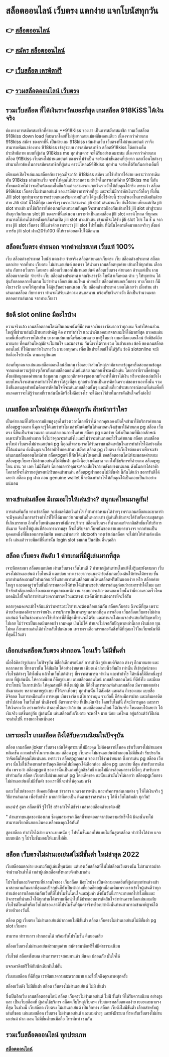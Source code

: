 # สล็อตออนไลน์ เว็บตรง แตกง่าย แจกโบนัสทุกวัน

## 👉 [สล็อตออนไลน์](https://bit.ly/3fKDprD)
## 👉 [สมัคร สล็อตออนไลน์](https://bit.ly/3fKDprD)
## 👉 [เว็บสล็อต เครดิตฟรี](https://bit.ly/3fKDprD)
## 👉 [รวมสล็อตออนไลน์ เว็บตรง](https://bit.ly/3fKDprD)

## รวมเว็บสล็อต ที่ได้เงินรางวัลเยอะที่สุด เกมสล็อต 918KiSS ได้เงินจริง

ช่องทางการสมัครสมาชิกที่ค่ายเกม **918Kiss ของเรา เป็นการสมัครสมาชิก รวมเว็บสล็อต 918kiss down load ที่สะดวกโดยที่ไม่ยุ่งยากเลยแม้แต่ขั้นตอนเดียว เนื่องจากว่าค่ายเกม 918kiss สมัคร ของเราที่นี่ เป็นค่ายเกม 918kiss เล่นผ่านเว็บ เว็บตรงที่ไม่ผ่านเอเย่นต์ เราจึงสามารถพัฒนาช่องทาง 918kiss เข้าสู่ระบบ การสมัครสมาชิก สล็อต918kiss ได้อย่างเต็มประสิทธิภาพ แบบที่ผู้เล่น 918kiss me ทุกท่านควร จะได้รับอย่างเหมาะสม เนื่องจากว่าค่ายเกม สล็อต 918kiss เว็บตรงไม่ผ่านเอเย่นต์ ของเราไม่จำเป็น จะต้องนำขั้นตอนที่ยุ่งยาก และเงื่อนไขต่างๆ เข้ามาเกี่ยวข้องในการสมัครสมาชิกที่ผู้เล่น ดาวน์โหลด918kiss ทุกท่าน จะต้องได้รับกันอย่างเต็มที่


เพียงแค่เปิดใจเล่นเกมสล็อตกับเราคุณก็จะกล้า 918kiss สมัคร มาใช้บริการได้ง่าย เพราะว่าการเดิมพัน 918kiss เล่นผ่านเว็บ จะทำให้คุณได้ประสบความสำเร็จในการเล่นที่ค่าย 918kiss me นี้กันทั้งหมดด้วยไม่ว่าจะเป็นห้องเกมใดก็แล้วแต่จะสามารถแจกเงินรางวัลให้กับคุณได้จริง เพราะว่า สล็อต 918kiss เว็บตรงไม่ผ่านเอเย่นต์ ของเรามีอัตราการจ่ายที่สูง และจะไม่มีการหักเงินรางวัลใดๆ ทั้งสิ้น Jili slot ทุกท่านจะสามารถช่วยตนเองรับความบันเทิงได้สูงเมื่อใช้ค่ายนี้ ช่วยตัวเองในการเดิมพันด้วยค่าย Jili slot นี้ได้ดีที่สุด เลยจริงๆ เพราะว่าสามารถ jili slot เล่นผ่านเว็บ กันได้ง่าย เพียงแค่เปิด jili slot ทางเข้า มาใช้บริการที่ห้องเกมที่เหมาะสมกับคุณก็จะสามารถป้องกันเข้ามาใช้ jili slot เข้าสู่ระบบ กันทุกวันกับเกม slot jili ของเราที่นี่แน่นอน เพราะว่าเป็นเกมสล็อต jili slot ดาวน์โหลด ที่ทุกคนสามารถใช้งานได้ง่ายตั้งแต่เริ่มต้นเปิด jili slot ทางเข้าเล่น เข้ามาก็จะได้รับ jili slot โปร โม ชั่ น จากทาง jili slot เว็บตรง ที่นี่แล้วด้วย เพราะว่า jili slot โปรโมชั่น ที่นี่นั้นโคตรเด็ดมากเลยจริงๆ ตั้งแต่การรับ jili slot ฝาก20รับ100 ที่ให้เราต่อยอดไปได้อีกนาน

## สล็อตเว็บตรง ค่ายนอก จากต่างประเทศ เว็บแท้ 100%

เว็บ สล็อตต่างประเทศ โบนัส แตกง่าย จ่ายจริง สล็อตค่ายนอกเว็บตรง เว็บ สล็อตต่างประเทศ สล็อตแตกง่าย จากที่ทาง เว็บตรง ไม่ผ่านเอเย่นต์ ของเรา ได้นำเอา เกมสล็อตทุกค่าย เข้ามาให้ทุกท่าน เลือกเล่น กับทางเว็บเรา โดยตรง สล็อตเว็บนอกไม่ผ่านเอเย่นต์ สล็อตเว็บตรง ค่ายนอก ล้วนแต่เป็น เกมสล็อตแจกหนัก จ่ายจริง เว็บ สล็อตต่างประเทศ แจกเงินรางวัล โบนัส แจ็คพอต ต่าง ๆ ให้ทุกท่าน ได้ลุ้นรับตลอดภายในเกม ไม่ว่าท่าน เลือกเล่นเกมไหน ค่ายอะไร สล็อตค่ายนอกเว็บตรง ทางเว็บเรา ก็มีเงินรางวัล แจกให้ทุกท่าน ได้ลุ้นรับอย่างแน่นอน เว็บ สล็อตต่างประเทศ บอกได้เลยว่า เมื่อท่าน เข้าเล่นเกมสล็อต กับทางเรา ท่านจะได้รับแต่ความ สนุกสนาน พร้อมรับเงินรางวัล อีกเป็นจำนวนมาก ตลอดการเล่นเกม จากทางเว็บเรา

## ข้อดี slot online มีอะไรบ้าง

ความจริงแล้ว เกมสล็อตออนไลน์เป็นเกมพนันที่มีการแจกเงินรางวัลมากกว่าทุกเกม จึงทำให้คนส่วนใหญ่ที่เข้ามาเล่นมีเป้าหมายสำคัญ คือ การทำกำไร และนำเงินออกมาจากเกมให้ได้มากที่สุด บางคนเล่นเกมนี้เพื่อสร้างรายได้เสริม บางคนเล่นเกมนี้เพื่อผ่อนคลาย แต่รู้ไหมว่า เกมสล็อตออนไลน์ ยังมีข้อดีอีกมากมาย ที่คนส่วนใหญ่มักจะไม่สนใจ และมองข้าม วันนี้เราได้รวบรวม ในส่วนของ ข้อดี ของเกมสล็อตออนไลน์ ที่ให้มากกว่าเงินรางวัล มาบอกทุกคน เพื่อเป็นประโยชน์ให้ได้รู้กัน ข้อดี slotonline จะมีข้อดีอะไรบ้างนั้น ตามมาดูกันเลย

ก่อนที่ทุกคนจะเล่นเกมสล็อตออนไลน์สักเกม เชื่อเลยว่าส่วนใหญ่เรามักจะหาข้อมูลหรือสอบถามข้อมูลจากแหล่งความรู้ต่างๆเกี่ยวกับเกมสล็อตออนไลน์แต่ละเกมก่อนที่จะลงมือเล่น โดยการที่เราเช็คข้อมูลตั้งแต่ข้อมูลของค่ายเกม ข้อมูลเกม กฏและกติกาต่างๆของเกมที่จะทำให้เราได้เงิน หรือจะต้องเล่นยังไงแบบไหนจึงจะสามารถทำกำไรให้เราได้สูงที่สุด ทุกอย่างล้วนเป็นการคิดวิเคราะห์ของเราเองทั้งนั้น รวมถึงขั้นตอนสุดท้ายนั่นคือการตัดสินใจที่จะเล่นเกมสล็อตนั้นๆ และเก็บเกี่ยวประสบการณ์ตอนที่เล่นเพื่อที่อนาคตเราจะได้รู้ว่าเกมที่เราเล่นนั้นดีหรือไม่ดีอย่างไร จะได้เอาไว้ช่ายในการตัดสินใจครั้งต่อไป


##  เกมสล็อต มาใหม่ล่าสุด อัปเดตทุกวัน ล้ำหน้ากว่าใคร

เป็นค่ายเกมที่ได้รับความนิยมสูงสุดในช่วงเวลานี้เลยก็ว่าได้ หากคุณลองเปิดใจเข้ามาใช้บริการค่ายเกม สล็อตpgวอเลท นี้คุณจะรู้ได้เลยว่าทำไมเหล่านักเดิมพันได้หลายคนจึงเข้ามาใช้ค่ายเกม pg สล็อต เว็บตรง นี้ขึ้นเป็นจำนวนมาก เกมแต่ละเกมภายในค่าย สล็อต pg แตกง่าย นี้ยังเป็นเกมที่มีเอกลักษณ์เฉพาะตัวเป็นอย่างมาก ซึ่งไม่ว่าคุณจะเล่นยังไงและไม่ว่าจะเล่นเกมอะไรในค่ายเกม สล็อต เกมสล็อต มาใหม่ เว็บตรงไม่ผ่านเอเย่นต์ pg นี้คุณก็จะสามารถได้รับความเพลิดเพลินในการทำกำไรได้อย่างเต็มที่ได้แน่นอน ดังนั้นคุณจะได้รอช้ารีบกดเข้ามา สมัคร สล็อต pg เว็บตรง ที่เว็บไซต์ของเราเพื่อจะเข้าเล่นเกมสล็อตออนไลน์ค่าย สล็อตpgแท้ นี้กันได้แล้วในตอนนี้ ขอสล็อตออนไลน์ห้ามพลาดค่ายเกม สล็อตpgเว็บตรงไม่ผ่านเอเย่นต์ไม่มีขั้นต่ํา สุดดังนี้อย่างเด็ดขาด หากไม่ใช้บริการที่ค่ายเกม สล็อตpg โอน ผ่าน วอ เลท ไม่มีขั้นต่ำ นี้บอกเลยว่าคุณจะต้องเสียใจภายหลังอย่างแน่นอน ดังนั้นอย่าได้รอช้าโอกาสที่จะได้รวยอยู่ตรงหน้ารีบกดเข้ามาเล่น สล็อตpgฝากถอนไม่มีขั้นต่ํา นี้กันได้แล้ว ขอการันตีได้เลยว่า สล็อต pg ฝาก ถอน genuine wallet นี้จะต้องทำกำไรให้กับคุณได้เป็นกอบเป็นกำอย่างแน่นอน


## ทางเข้าเล่นสล็อต มีเกมอะไรให้เล่นบ้าง? สนุกแค่ไหนมาดูกัน!

การเล่นพันกับ ทางเข้าสล็อต จะส่งผลดีต่อเงินกำไร ที่สามารถหามาได้ง่ายๆ เพราะเกมสล็อตและบาคาร่า จะมีจุดเด่นในการสร้างกำไรที่ให้ได้มากกว่าเกมพนันอื่นหลายเท่า ผู้เล่นที่เข้ามาจะได้รับทั้งความสุขสนุกที่เกินบรรยาย อีกทั้งเว็บพนันของเรายังมีการบริการ สล็อตเว็บตรง ที่นำเกมแท้จากลิขสิทธิ์มาให้บริการกันมาก จึงทำให้ผู้เล่นที่ต้องการความสุข ก็จะได้รับจากเว็บพนันของเราแบบครบวงจร หากท่านเป็นบุคคลหนึ่งที่ชื่นชอบการเดิมพัน ขอแนะนำเลยว่า slotxoth ทางเข้าเล่นสล็อต จะไม่ทำให้ท่านต้องผิดหวัง เล่นแล้วรวยมีแค่ที่นี่เท่านั้น login slot ชมเกม ปั่นสปิน อื่นๆคลิก


## สล็อต เว็บตรง อันดับ 1 ค่ายเกมที่มีผู้เล่นมากที่สุด

เจาะลึกตามหา สล็อตแตกบ่อย ผ่านเว็บตรง เว็บไหนดี ? ถ้าหากผู้เล่นท่านไหนยังไม่รู้และยังตามหา เว็บตรงไม่ผ่านเอเย่นต์ เว็บไหนดี แตกบ่อย ทางเราอยากจะแนะนำข้อสังเกตเบื้องต้นให้ท่านได้ทราบ ขั้นแรกท่านต้องถามตัวท่านก่อนว่าชื่นชอบการเล่นสล็อตแบบไหนสล็อตฟรีสปินแตกง่าย หรือ สล็อยค่ายใหญา และลองดูว่าเว็บนั้นมีการทดลองให้ท่านได้เข้ามาเซอร์เวย์การเล่นดูก่อนว่าสามารทำได้ไหม และปัจจัยสำคัญเลยคือเรื่องของการดูแลของพนักงาน ระบบการฝาก-ถอนของเว็บนั้นว่ามีความรวดเร็วไหม แอดมินใส่ใจบริการท่านด้วยความรวดเร็วและตรงประเด็นที่ท่านต้องการที่จะได้รับ

หลายๆคนคงจะเข้าใจกันแล้วว่าเพราะอะไรท่านจะต้องเลือกเล่นกับ สล็อตเว็บตรง ถึงจะดีที่สุด เพราะด้วยเรื่องของอัตราการจ่ายเงิน การบริการเป็นมาตรฐานสากลที่สุด การเลือก เว็บสล็อตเว็บตรงไม่ผ่านเอเย่นต์ จึงเป็นช่องทางการใช้บริการที่ดีที่สุดที่ท่านจะได้รับ และท่านจะไม่พบเจอประสบกับปัญหาทั่วๆไปเลย ไม่ว่าจะเป็นแอดมินตอบช้า เกมหลุด เงินไม่ได้ ท่านจะไม่เจอกับปัญหาเหล่านี้เลย เงินน้อย ทุนไม่พอ ก็สามารถเล่นได้กำไรกลับไปแน่นอน เพราะเราเลือกสรรและคัดสิ่งที่ดีที่สุดมาไว้ในเว็บพนันที่ดีที่สุดนี้ไว้แล้ว

## เลือกเล่นสล็อตเว็บตรง ฝากถอน โอนเร็ว ไม่มีขั้นต่ำ


เมื่อได้คิดว่ารูปแบบ ในปัจจุบัน มีสื่ออิเล็กทรอนิกส์ การเข้าถึง รูปแบบดิจิตอล ต่างๆ อีกมากมาย และหลากหลาย ที่ทางเรานั้น ได้สัมผัส ได้อย่างง่ายดาย เพียงแค่ ปลายนิ้วสัมผัส เท่านั้น ก็เข้าสู่หน้าของเว็บไซต์ต่างๆ ได้ทั้งนั้น แล้วในเว็บไซต์ต่างๆ ที่เราจะสามารถ ทำเงิน และทำกำไร ได้หนึ่งก็มีอีกหนึ่งรูปแบบ ที่ผู้เล่นนั้น ให้ความนิยม ก็คือรูปแบบ เกมสล็อตออนไลน์ เกมสล็อตออนไลน์ ที่ดียังไง และมีผลประโยชน์ ในการเข้าถึง ให้คุณสมบัติ ยังไงแก่ผู้เล่น ก็คือในการเกณฑ์เล่นเกมสล็อต มีความแตกต่าง กันมากมาย หลากหลายรูปแบบ ที่ให้เราเพื่อนๆ ทุกท่านนั้น ได้สัมผัส และเล่น ถึงของเกม แบบสื่อดิจิตอล ในการเหมือนกับ การหมุน เงินรางวัล แต่ในการหมุน รางวัลนี้ ก็ต้องมีการฝาก และเติมเครดิต เข้าไปก่อน ในเว็บไซต์ นั้นถึงจะมี อัตราการจ่าย ที่เป็นเงินจริง โดยเว็บไซต์นี้ ก็จะมีการดูแล และการ ให้เงินรางวัล อย่างแท้จริง ถ้าตอบได้เลยว่าถ้าเล่น เกมสล็อตออนไลน์ ได้เงินจริง ไหมตอบได้เลยว่า ได้เงินจริง แต่ขึ้นอยู่กับ ผู้เล่นนั้น เล่นสล็อตกับเว็บตรง จะพอใจ มาก น้อย แค่ไหน อยู่แล้วแต่ว่าวิธีเล่น จะเล่นไปนี้ ทางแถวไหนนั่นเอง


##  เพราะอะไร เกมสล็อต ถึงได้รับความนิยมในปัจจุบัน

สล็อต เกมสล็อต joker เว็บตรง เล่นได้ทุกระบบไม่มีสะดุด ไม่ต้องดาวน์โหลด เข้าเว็บตรงไม่ผ่านแอพพลิเคชั่น  ความสำเร็จในการเล่นเกม สล็อต pg เว็บตรง ไม่ผ่านเอเย่นต์ฝากถอนไม่มีขั้นต่ํา รับประกันว่าจัดเต็มให้คุณได้แน่นอน เพราะว่า สล็อตpgวอเลท ของเราใช้งานง่ายมาก ซึ่งการเล่น pg สล็อต เว็บตรง นั้นไม่ใช่เรื่องยากสำหรับคุณอีกต่อไปเมื่อคุณได้เลือกห้อง สล็อต pg แตกง่าย ที่สุด สำหรับการเดิมพัน เพราะว่า สล็อตpgแท้ ของเรานั้นเป็นเกมที่ถูกลิขสิทธิ์ และไม่มีการล็อคผลรางวัลใดๆ สำหรับการเข้าร่วมกับ สล็อต เว็บตรงไม่ผ่านเอเย่นต์ pg โดยเด็ดขาด ฉะนั้นแล้วมั่นใจได้เลยว่า สล็อตpgเว็บตรงไม่ผ่านเอเย่นต์ไม่มีขั้นต่ํา ของเราที่นี่จะทำให้คุณสมหวัง

และเว็บไซต์ของเรา ยังคอยอัปเดท ข่าวสาร แวดวงการพนัน และทริคการเล่นเกมต่าง ๆ ให้ได้เงินจริง รู้วิธีการเล่นเกม เพื่อรับกำไร มากกว่าที่เคยเป็น ติดตามข่าวสารต่าง ๆ ได้ที่ เว็บไซต์หลัก ทุกวัน!

แนะนำ! สูตร สล็อตพีจี รู้ไว้ใช้ สร้างกำไรได้ชัวร์ เหล่าคอสล็อตตัวยงต้องมี!

" ด้านขวาบนสุดของห้องเกม ซึ่งคุณสามารถเลือกที่จะกดออกจากข้อความสำเร็จได้ มิฉะนั้นจะไม่สามารถเรียกคืนยอดเงินคงเหลือของคุณได้ทันที

สูตรสล็อต ทำกำไรได้ง่าย แจกแบบหนัก ๆ โปรโมชั่นมอบให้แบบไม่อั้นสูตรสล็อต ทำกำไรได้ง่าย แจกแบบหนัก ๆ โปรโมชั่นมอบให้แบบไม่อั้น


##  สล็อต เว็บตรงไม่ผ่านเอเย่นต์ไม่มีขั้นต่ำ ใหม่ล่าสุด 2022

เว็บสล็อตแตกง่าย เหมาะกับผู้เล่นที่ทุนน้อย แต่บางเว็บสล็อตที่ไม่ใช่สล็อตเว็บตรงนั่น ไม่สามารถฝากจำน่วนเงินต่ำได้ เหล่าผู้เล่นสล็อตทั่งหลายจึงหันมาเล่น

โปรโมชั่นและกิจกรรมที่น่าสนใจของ เว็บสล็อต มีอะไรบ้าง เป็นคำถามยอดฮิตที่ผู้เล่นทุกท่านต่างเข้ามาสอบถามกันมากที่สุดและปัจจุบันก็ยังเป็นคำถามที่ยอดฮิตอยู่เหมือนเดิมเพราะเราเข้าใจผู้เล่นดีว่าทุกท่านต้องการเลือกเล่นกับเว็บที่มีโปรโมชั่นโดนใจและคุ้มค่า ดังนั้นวันนี้เราจะมาบอกโปรโมชั่นและกิจกรรมที่น่าสนใจให้ทุกท่านได้ทราบเพื่อนำไปใช้ประกอบการตัดสินใจว่าท่านควรเลือกเล่นเกมกับเว็บไซต์ไหนดีหรือเว็บไซต์ของเรามีโปรโมชั่นที่คุ้มค่าจริงหรือเปล่าดังนั้นท่านสามารถเข้ามาพิสูจน์ได้ด้วยตัวเองวันนี้

สล็อต pg เว็บตรง ไม่ผ่านเอเย่นต์ฝากถอนไม่มีขั้นต่ำ สล็อต เว็บตรงไม่ผ่านเอเย่นต์ไม่มีขั้นต่ำ pg slot เว็บตรง

สามารถ ทำรายการ ฝากถอนได้ พร้อมรับโปรโมชั่น คืนยอดเสีย

สล็อตเว็บตรงไม่ผ่านเอเย่นต์รวมทุกค่าย สมัครสมาชิกฟรีไม่มีค่าธรรมเนียม

เว็บไซต์ สล็อตทั้งหมด ผ่านการตรวจสอบมาแล้ว มั่นคง ปลอดภัย มั่นใจได้

แจกเครดิตฟรีให้กับนักเดิมพันไม่อั้น

เว็บเกมสล็อต ที่ดีที่สุด เราพัฒนาความสะดวกสบาย และใส่ใจถึงคุณภาพทุกครั้ง

สล็อตเว็บดัง ไม่มีขั้นต่ำ สล็อต เว็บตรงไม่ผ่านเอเย่นต์ ไม่มี ขั้นต่ำ

ซึ่งเป็นอีกเว็บ เกมสล็อตออนไลน์ สล็อต เว็บตรงไม่ผ่านเอเย่นต์ ไม่มี ขั้นต่ำ ที่ได้รับความนิยม อย่างสูงและ เป็นเว็บสล็อตที่ ผู้เล่นใช้บริการ สล็อตเว็บใหญ่เว็บตรง เว็บสเตรทสล็อตแตกง่าย เยอะและมาแรงที่สุด ในช่วงนี้ เว็บสล๊อต เว็บตรง ไม่ผ่านเอเย่นต์ เป็นอีกทาง สล็อต เว็บดังไม่มีขั้นต่ำ เลือกสำหรับผู้เล่นที่ชอบ เล่นเกมสล็อต เว็บตรง ไม่ผ่านเอเย่นต์ และเกมต่างๆ และยังมีระบบ ที่รองรับเว็บตรงไม่ผ่าน เอเย่นต์ ฝาก ถอน ไม่มีขั้นต่ำบนมือถือ โทรศัพท์ เช่นกัน


## รวมเว็บสล็อตออนไลน์ ทุกประเภท

### [สล็อตออนไลน์](https://atom.io/themes/)
